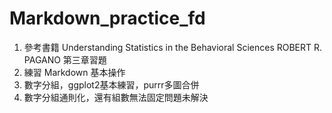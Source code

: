 # Markdown_practice_fd
1. 參考書籍  Understanding Statistics
in the Behavioral Sciences
ROBERT R. PAGANO 
第三章習題
2. 練習 Markdown 基本操作
3. 數字分組，ggplot2基本練習，purrr多圖合併
4. 數字分組通則化，還有組數無法固定問題未解決
